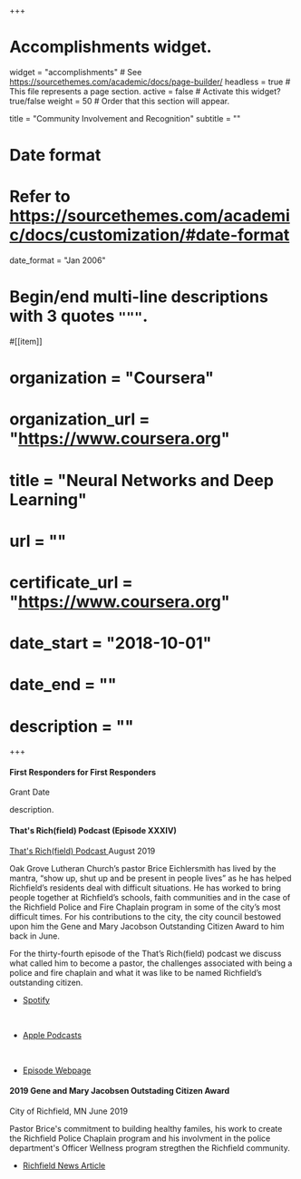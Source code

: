 +++
# Accomplishments widget.
widget = "accomplishments"  # See https://sourcethemes.com/academic/docs/page-builder/
headless = true  # This file represents a page section.
active = false  # Activate this widget? true/false
weight = 50  # Order that this section will appear.

title = "Community Involvement and Recognition"
subtitle = ""

# Date format
#   Refer to https://sourcethemes.com/academic/docs/customization/#date-format
date_format = "Jan 2006"

#   Begin/end multi-line descriptions with 3 quotes `"""`.

#[[item]]
#  organization = "Coursera"
#  organization_url = "https://www.coursera.org"
#  title = "Neural Networks and Deep Learning"
#  url = ""
#  certificate_url = "https://www.coursera.org"
#  date_start = "2018-10-01"
#  date_end = ""
#  description = ""

+++


<!-- CARD START-->
<div class ="card experience course">
<div class ="card-body">
<!-- HEADER/TITLE -->
  <h4 class="card-title exp-title text-muted my-0"> 
  First Responders for First Responders 
  </h4>
<!-- end HEADER/TITLE -->
<!-- ORGANIZATION/SUBTITLE AND DATE -->
  <div class="card-subtitle my-0 article-metadata">
    Grant 
  <span class="middot-divider"></span>
  Date 
  </div>
<!-- end ORGANIZATION/SUBTITLE AND DATE -->
<!-- DESCRIPTION --> 
  <div class="card-text"> 
    <p> description.</p> 
  </div>
<!-- end DESCRIPTION --> 
</div> <!-- end class="card-body"-->
</div> <!-- end class="card-body"-->

<!-- end CARD START-->



<!-- CARD START-->
<div class ="card experience course">
  <div class ="card-body">
<!-- HEADER/TITLE -->
  <h4 class="card-title exp-title text-muted my-0"> 
  That's Rich(field) Podcast (Episode XXXIV)
  </h4>
<!-- end HEADER/TITLE -->
<!-- ORGANIZATION/SUBTITLE AND DATE -->
  <div class="card-subtitle my-0 article-metadata">
  <a href="https://www.richfieldmn.gov/departments/administrative-services/communications/podcast/">
  That's Rich(field) Podcast </a> 
  <span class="middot-divider"></span>
  August 2019
  </div>
<!-- end ORGANIZATION/SUBTITLE AND DATE -->
<!-- DESCRIPTION --> 
  <div class="card-text"> 
    <p> Oak Grove Lutheran Church’s pastor Brice Eichlersmith has lived by the mantra, “show up, shut up and be present in people lives” as he has helped Richfield’s residents deal with difficult situations. He has worked to bring people together at Richfield’s schools, faith communities and in the case of the Richfield Police and Fire Chaplain program in some of the city’s most difficult times. For his contributions to the city, the city council bestowed upon him the Gene and Mary Jacobson Outstanding Citizen Award to him back in June. </p>
  <p> For the thirty-fourth episode of the That’s Rich(field) podcast we discuss what called him to become a pastor, the challenges associated with being a police and fire chaplain and what it was like to be named Richfield’s outstanding citizen.</p> 
    <!-- spotify link --> 
    <ul class="network-icon" aria-hidden="true"><li>
    <a href="https://open.spotify.com/episode/0uYt9Obo6nW29YaPSVLixN" Spotify>
    <i class="fab fa-spotify"></i> Spotify
    </a></li></ul>
    &nbsp&nbsp&nbsp
    <!-- itunes link --> 
    <ul class="network-icon" aria-hidden="true">
    <li>
    <a href="https://podcasts.apple.com/us/podcast/thats-rich-field-podcast-episode-xxxiv/id1444897019?i=1000447443145" Apple Podcasts>
    <i class="fas fa-podcast"></i> Apple Podcasts
    </a></li></ul>
    &nbsp&nbsp&nbsp
    <!-- website link --> 
    <ul class="network-icon" aria-hidden="true">
    <li>
    <a href="https://richfieldpodcast.libsyn.com/thats-richfield-podcast-episode-xxxiv" Episode Webpage>
    <i class="fas fa-rss fa-1x"></i> Episode Webpage
    </a></li></ul>
  </div>
<!-- end DESCRIPTION --> 
</div> <!-- end class="card-body"-->
</div> <!-- end class="card-body"-->

<!-- end CARD START-->


<!-- CARD START-->
<div class ="card experience course">
  <div class ="card-body">
<!-- HEADER/TITLE -->
  <h4 class="card-title exp-title text-muted my-0"> 
  2019 Gene and Mary Jacobsen Outstading Citizen Award
  </h4>
<!-- end HEADER/TITLE -->
<!-- ORGANIZATION/SUBTITLE AND DATE -->
  <div class="card-subtitle my-0 article-metadata">
    City of Richfield, MN 
  <span class="middot-divider"></span>
  June 2019
  </div>
<!-- end ORGANIZATION/SUBTITLE AND DATE -->
<!-- DESCRIPTION --> 
  <div class="card-text"> 
    <p> Pastor Brice's commitment to building healthy familes, his work to create the Richfield Police Chaplain program and his involvment in the police department's Officer Wellness program stregthen the Richfield community.</p> 
    <!-- spotify link --> 
    <ul class="network-icon" aria-hidden="true"><li>
    <a href="https://www.richfieldmn.gov/Home/Components/News/News/3618/" Richfield News Article>
    <i class="far fa-file-alt"></i> Richfield News Article
    </a></li></ul
  </div>
<!-- end DESCRIPTION --> 
</div> <!-- end class="card-body"-->
</div> <!-- end class="card-body"-->

<!-- end CARD START-->


